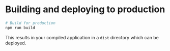 # Building and deploying to production

```bash
# Build for production
npm run build
```

This results in your compiled application in a `dist` directory which can be deployed.
